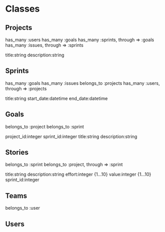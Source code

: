 # Classes

## Projects

has_many :users
has_many :goals
has_many :sprints, through => :goals
has_many :issues, through => :sprints

title:string
description:string

## Sprints

has_many :goals
has_many :issues
belongs_to :projects
has_many :users, through => :projects

title:string
start_date:datetime
end_date:datetime

## Goals

belongs_to :project
belongs_to :sprint

project_id:integer
sprint_id:integer
title:string
description:string

## Stories

belongs_to :sprint
belongs_to :project, through => :sprint

title:string
description:string
effort:integer {1...10}
value:integer {1...10}
sprint_id:integer

## Teams

belongs_to :user

## Users
